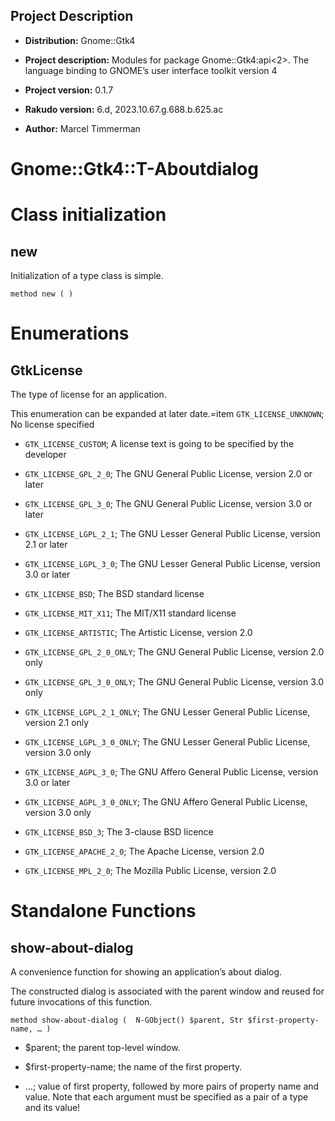 Project Description
-------------------

  * **Distribution:** Gnome::Gtk4

  * **Project description:** Modules for package Gnome::Gtk4:api<2>. The language binding to GNOME’s user interface toolkit version 4

  * **Project version:** 0.1.7

  * **Rakudo version:** 6.d, 2023.10.67.g.688.b.625.ac

  * **Author:** Marcel Timmerman

Gnome::Gtk4::T-Aboutdialog
==========================

Class initialization
====================

new
---

Initialization of a type class is simple.

    method new ( )

Enumerations
============

GtkLicense
----------

The type of license for an application.

This enumeration can be expanded at later date.=item `GTK_LICENSE_UNKNOWN`; No license specified

  * `GTK_LICENSE_CUSTOM`; A license text is going to be specified by the developer

  * `GTK_LICENSE_GPL_2_0`; The GNU General Public License, version 2.0 or later

  * `GTK_LICENSE_GPL_3_0`; The GNU General Public License, version 3.0 or later

  * `GTK_LICENSE_LGPL_2_1`; The GNU Lesser General Public License, version 2.1 or later

  * `GTK_LICENSE_LGPL_3_0`; The GNU Lesser General Public License, version 3.0 or later

  * `GTK_LICENSE_BSD`; The BSD standard license

  * `GTK_LICENSE_MIT_X11`; The MIT/X11 standard license

  * `GTK_LICENSE_ARTISTIC`; The Artistic License, version 2.0

  * `GTK_LICENSE_GPL_2_0_ONLY`; The GNU General Public License, version 2.0 only

  * `GTK_LICENSE_GPL_3_0_ONLY`; The GNU General Public License, version 3.0 only

  * `GTK_LICENSE_LGPL_2_1_ONLY`; The GNU Lesser General Public License, version 2.1 only

  * `GTK_LICENSE_LGPL_3_0_ONLY`; The GNU Lesser General Public License, version 3.0 only

  * `GTK_LICENSE_AGPL_3_0`; The GNU Affero General Public License, version 3.0 or later

  * `GTK_LICENSE_AGPL_3_0_ONLY`; The GNU Affero General Public License, version 3.0 only

  * `GTK_LICENSE_BSD_3`; The 3-clause BSD licence

  * `GTK_LICENSE_APACHE_2_0`; The Apache License, version 2.0

  * `GTK_LICENSE_MPL_2_0`; The Mozilla Public License, version 2.0

Standalone Functions
====================

show-about-dialog
-----------------

A convenience function for showing an application’s about dialog.

The constructed dialog is associated with the parent window and reused for future invocations of this function.

    method show-about-dialog (  N-GObject() $parent, Str $first-property-name, … )

  * $parent; the parent top-level window.

  * $first-property-name; the name of the first property.

  * …; value of first property, followed by more pairs of property name and value. Note that each argument must be specified as a pair of a type and its value!
